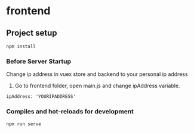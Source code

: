 # frontend

## Project setup
```
npm install
```

### Before Server Startup 
Change ip address in vuex store and backend to your personal ip address

1) Go to frontend folder, open main.js and change ipAddress variable.
```
ipAddress: 'YOURIPADDRESS'
```
### Compiles and hot-reloads for development
```
npm run serve
```
